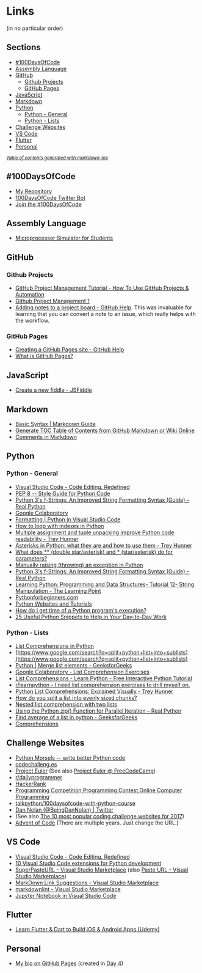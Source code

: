 # Links

(in no particular order)

## Sections

- [#100DaysOfCode](#-100daysofcode)
- [Assembly Language](#assembly-language)
- [GitHub](#github)
  * [Github Projects](#github-projects)
  * [GitHub Pages](#github-pages)
- [JavaScript](#javascript)
- [Markdown](#markdown)
- [Python](#python)
  * [Python - General](#python---general)
  * [Python - Lists](#python---lists)
- [Challenge Websites](#challenge-websites)
- [VS Code](#vs-code)
- [Flutter](#flutter)
- [Personal](#personal)

<small><i><a href='http://ecotrust-canada.github.io/markdown-toc/'>Table of contents generated with markdown-toc</a></i></small>

## #100DaysOfCode

- [My Repository](https://github.com/pbeens/100DaysOfCode)
- [100DaysOfCode Twitter Bot](https://twitter.com/_100DaysOfCode)
- [Join the #100DaysOfCode](https://www.freecodecamp.org/news/join-the-100daysofcode-556ddb4579e4/)

## Assembly Language

- [Microprocessor Simulator for Students](http://www.softwareforeducation.com/sms32v50/)

## GitHub

### Github Projects

- [GitHub Project Management Tutorial - How To Use GitHub Projects & Automation](https://www.youtube.com/watch?v=ff5cBkPg-bQ)
- [Github Project Management 1](https://www.youtube.com/watch?v=RXEy6CFu9Hk)
- [Adding notes to a project board - GitHub Help](https://help.github.com/en/articles/adding-notes-to-a-project-board). This was invaluable for learning that you can convert a note to an issue, which really helps with the workflow.

### GitHub Pages

- [Creating a GitHub Pages site - GitHub Help](https://help.github.com/en/articles/creating-a-github-pages-site)
- [What is GitHub Pages?](https://www.youtube.com/watch?v=2MsN8gpT6jY)

## JavaScript

- [Create a new fiddle - JSFiddle](https://jsfiddle.net/)

## Markdown

- [Basic Syntax | Markdown Guide](https://www.markdownguide.org/basic-syntax/)
- [Generate TOC Table of Contents from GitHub Markdown or Wiki Online](http://ecotrust-canada.github.io/markdown-toc/)
- [Comments in Markdown](https://stackoverflow.com/questions/4823468/comments-in-markdown)

## Python

### Python - General

- [Visual Studio Code - Code Editing. Redefined](https://code.visualstudio.com/)
- [PEP 8 -- Style Guide for Python Code](https://www.python.org/dev/peps/pep-0008/)
- [Python 3&#39;s f-Strings: An Improved String Formatting Syntax (Guide) – Real Python](https://realpython.com/python-f-strings/)
- [Google Colaboratory](https://colab.research.google.com)
- [Formatting | Python in Visual Studio Code](https://donjayamanne.github.io/pythonVSCodeDocs/docs/formatting/)
- [How to loop with indexes in Python](http://treyhunner.com/2016/04/how-to-loop-with-indexes-in-python/)
- [Multiple assignment and tuple unpacking improve Python code readability - Trey Hunner](https://treyhunner.com/2018/03/tuple-unpacking-improves-python-code-readability/)
- [Asterisks in Python: what they are and how to use them - Trey Hunner](https://treyhunner.com/2018/10/asterisks-in-python-what-they-are-and-how-to-use-them/#Asterisks_for_packing_arguments_given_to_function)
- [What does ** (double star/asterisk) and * (star/asterisk) do for parameters?](https://stackoverflow.com/questions/36901/what-does-double-star-asterisk-and-star-asterisk-do-for-parameters/36908#36908)
- [Manually raising (throwing) an exception in Python](https://stackoverflow.com/questions/2052390/manually-raising-throwing-an-exception-in-python)
- [Python 3&#39;s f-Strings: An Improved String Formatting Syntax (Guide) – Real Python](https://realpython.com/python-f-strings/)
- [Learning Python: Programming and Data Structures- Tutorial 12- String Manipulation - The Learning Point](https://www.thelearningpoint.net/computer-science/learning-python-programming-and-data-structures/learning-python-programming-and-data-structures--tutorial-12--string-manipulation)
- [Pythonforbeginners.com](https://www.pythonforbeginners.com/)
- [Python Websites and Tutorials](https://www.pythonforbeginners.com/basics/python-websites-tutorials)
- [How do I get time of a Python program's execution?](https://stackoverflow.com/questions/1557571/how-do-i-get-time-of-a-python-programs-execution)
- [25 Useful Python Snippets to Help in Your Day-to-Day Work](https://medium.com/better-programming/25-useful-python-snippets-to-help-in-your-day-to-day-work-d59c636ec1b)

### Python - Lists

- [List Comprehensions in Python](https://www.pythonforbeginners.com/basics/list-comprehensions-in-python)
- [https://www.google.com/search?q=split+python+list+into+sublists](https://www.google.com/search?q=split+python+list+into+sublists)
- [Python | Merge list elements - GeeksforGeeks](https://www.geeksforgeeks.org/python-merge-list-elements/)
- [Google Colaboratory - List Comprehension Exercises](https://colab.research.google.com/drive/1fbmH9yDS5fzFcxEZMnUzmb3qCqGQoaEv)
- [List Comprehensions - Learn Python - Free Interactive Python Tutorial](https://www.learnpython.org/en/List_Comprehensions)
- [r/learnpython - I need list comprehension exercises to drill myself on.](https://www.reddit.com/r/learnpython/comments/4d2yl7/i_need_list_comprehension_exercises_to_drill/)
- [Python List Comprehensions: Explained Visually - Trey Hunner](https://treyhunner.com/2015/12/python-list-comprehensions-now-in-color/)
- [How do you split a list into evenly sized chunks?](https://stackoverflow.com/questions/312443/how-do-you-split-a-list-into-evenly-sized-chunks)
- [Nested list comprehension with two lists](https://stackoverflow.com/questions/16568056/nested-list-comprehension-with-two-lists)
- [Using the Python zip() Function for Parallel Iteration – Real Python](https://realpython.com/python-zip-function/)
- [Find average of a list in python - GeeksforGeeks](https://www.geeksforgeeks.org/find-average-list-python/)
- [Comprehensions](https://python-3-patterns-idioms-test.readthedocs.io/en/latest/Comprehensions.html)

## Challenge Websites

- [Python Morsels -- write better Python code](https://www.pythonmorsels.com)
- [codechalleng.es](https://codechalleng.es/bites/1/)
- [Project Euler](https://www.projecteuler.net/) (See also [Project Euler @ FreeCodeCamp](https://learn.freecodecamp.org/coding-interview-prep/project-euler))
- [r/dailyprogrammer](https://www.reddit.com/r/dailyprogrammer/)
- [HackerRank](https://www.hackerrank.com)
- [Programming Competition,Programming Contest,Online Computer Programming](https://www.codechef.com/)
- [talkpython/100daysofcode-with-python-course](https://github.com/talkpython/100daysofcode-with-python-course)
- [Dan Nolan (@BeingDanNolan) | Twitter](https://twitter.com/BeingDanNolan)
- (See also [The 10 most popular coding challenge websites for 2017](https://www.freecodecamp.org/news/the-10-most-popular-coding-challenge-websites-of-2016-fb8a5672d22f/))
- [Advent of Code](https://adventofcode.com/) (There are multiple years. Just change the URL.)

## VS Code

- [Visual Studio Code - Code Editing. Redefined](https://code.visualstudio.com/)
- [10 Visual Studio Code extensions for Python development](https://medium.com/issuehunt/10-visual-studio-code-extensions-for-python-development-be51fdde04c9)
- [SuperPasteURL - Visual Studio Marketplace](https://marketplace.visualstudio.com/items?itemName=alincode.SuperPasteURL) (also [Paste URL - Visual Studio Marketplace](https://marketplace.visualstudio.com/items?itemName=kukushi.pasteurl))
- [MarkDown Link Suggestions - Visual Studio Marketplace](https://marketplace.visualstudio.com/items?itemName=TomasHubelbauer.vscode-markdown-link-suggestions)
- [markdownlint - Visual Studio Marketplace](https://marketplace.visualstudio.com/items?itemName=DavidAnson.vscode-markdownlint)
- [Jupyter Notebook in Visual Studio Code](https://towardsdatascience.com/jupyter-notebook-in-visual-studio-code-3fc21a36fe43)

## Flutter

- [Learn Flutter & Dart to Build iOS & Android Apps (Udemy)](https://www.udemy.com/course/learn-flutter-dart-to-build-ios-android-apps/?couponCode=ACAD_W1)

## Personal

- [My bio on GitHub Pages](https://pbeens.github.io/) (created in [Day 4](Days/04/))
